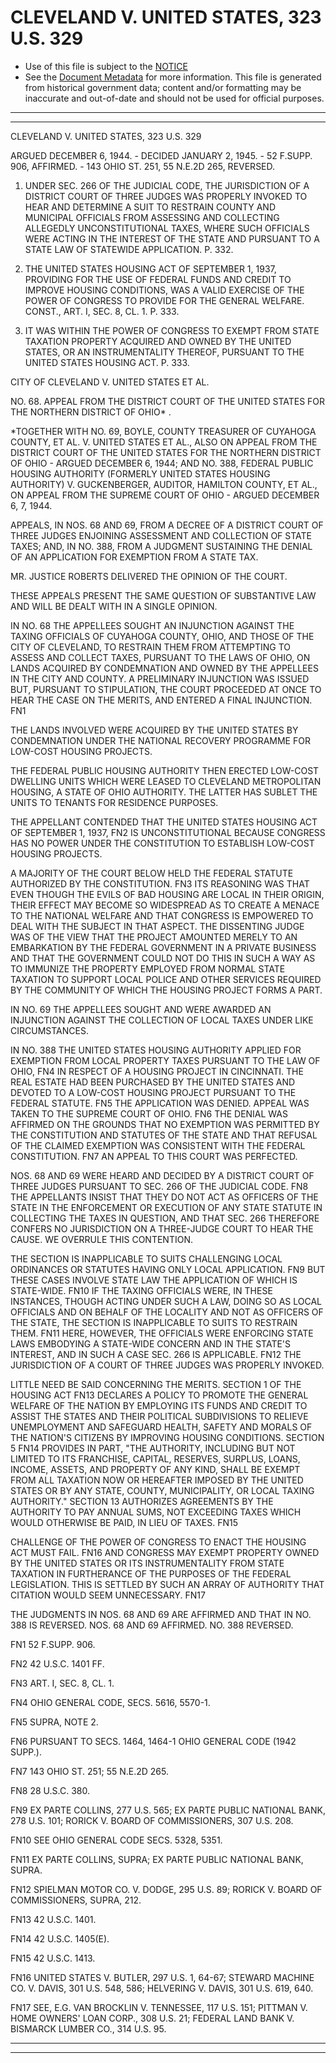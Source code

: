 ---
---

# CLEVELAND V. UNITED STATES, 323 U.S. 329

* Use of this file is subject to the [NOTICE](https://github.com/publicdocs/notice/blob/master/NOTICE)
* See the [Document Metadata](../../../) for more information.
  This file is generated from historical government data; content and/or formatting may be inaccurate and out-of-date and should not be used for official purposes.

----------
----------

CLEVELAND V. UNITED STATES, 323 U.S. 329

ARGUED DECEMBER 6, 1944.  - DECIDED JANUARY 2, 1945.  - 52 F.SUPP.  906, AFFIRMED.  - 143 OHIO ST. 251, 55 N.E.2D 265, REVERSED.

1.  UNDER SEC. 266 OF THE JUDICIAL CODE, THE JURISDICTION OF A DISTRICT COURT OF THREE JUDGES WAS PROPERLY INVOKED TO HEAR AND DETERMINE A SUIT TO RESTRAIN COUNTY AND MUNICIPAL OFFICIALS FROM ASSESSING AND COLLECTING ALLEGEDLY UNCONSTITUTIONAL TAXES, WHERE SUCH OFFICIALS WERE ACTING IN THE INTEREST OF THE STATE AND PURSUANT TO A STATE LAW OF STATEWIDE APPLICATION.  P. 332.

2.  THE UNITED STATES HOUSING ACT OF SEPTEMBER 1, 1937, PROVIDING FOR THE USE OF FEDERAL FUNDS AND CREDIT TO IMPROVE HOUSING CONDITIONS, WAS A VALID EXERCISE OF THE POWER OF CONGRESS TO PROVIDE FOR THE GENERAL WELFARE.  CONST., ART. I, SEC. 8, CL. 1.  P. 333.

3.  IT WAS WITHIN THE POWER OF CONGRESS TO EXEMPT FROM STATE TAXATION PROPERTY ACQUIRED AND OWNED BY THE UNITED STATES, OR AN INSTRUMENTALITY THEREOF, PURSUANT TO THE UNITED STATES HOUSING ACT.  P. 333.

CITY OF CLEVELAND V. UNITED STATES ET AL.

NO. 68.  APPEAL FROM THE DISTRICT COURT OF THE UNITED STATES FOR THE NORTHERN DISTRICT OF OHIO\* .

\*TOGETHER WITH NO. 69, BOYLE, COUNTY TREASURER OF CUYAHOGA COUNTY, ET AL. V. UNITED STATES ET AL., ALSO ON APPEAL FROM THE DISTRICT COURT OF THE UNITED STATES FOR THE NORTHERN DISTRICT OF OHIO - ARGUED DECEMBER 6, 1944; AND NO. 388, FEDERAL PUBLIC HOUSING AUTHORITY (FORMERLY UNITED STATES HOUSING AUTHORITY) V. GUCKENBERGER, AUDITOR, HAMILTON COUNTY, ET AL., ON APPEAL FROM THE SUPREME COURT OF OHIO - ARGUED DECEMBER 6, 7, 1944.

APPEALS, IN NOS. 68 AND 69, FROM A DECREE OF A DISTRICT COURT OF THREE JUDGES ENJOINING ASSESSMENT AND COLLECTION OF STATE TAXES; AND, IN NO. 388, FROM A JUDGMENT SUSTAINING THE DENIAL OF AN APPLICATION FOR EXEMPTION FROM A STATE TAX.

MR. JUSTICE ROBERTS DELIVERED THE OPINION OF THE COURT.

THESE APPEALS PRESENT THE SAME QUESTION OF SUBSTANTIVE LAW AND WILL BE DEALT WITH IN A SINGLE OPINION.

IN NO. 68 THE APPELLEES SOUGHT AN INJUNCTION AGAINST THE TAXING OFFICIALS OF CUYAHOGA COUNTY, OHIO, AND THOSE OF THE CITY OF CLEVELAND, TO RESTRAIN THEM FROM ATTEMPTING TO ASSESS AND COLLECT TAXES, PURSUANT TO THE LAWS OF OHIO, ON LANDS ACQUIRED BY CONDEMNATION AND OWNED BY THE APPELLEES IN THE CITY AND COUNTY.  A PRELIMINARY INJUNCTION WAS ISSUED BUT, PURSUANT TO STIPULATION, THE COURT PROCEEDED AT ONCE TO HEAR THE CASE ON THE MERITS, AND ENTERED A FINAL INJUNCTION.  FN1

THE LANDS INVOLVED WERE ACQUIRED BY THE UNITED STATES BY CONDEMNATION UNDER THE NATIONAL RECOVERY PROGRAMME FOR LOW-COST HOUSING PROJECTS.

THE FEDERAL PUBLIC HOUSING AUTHORITY THEN ERECTED LOW-COST DWELLING UNITS WHICH WERE LEASED TO CLEVELAND METROPOLITAN HOUSING, A STATE OF OHIO AUTHORITY.  THE LATTER HAS SUBLET THE UNITS TO TENANTS FOR RESIDENCE PURPOSES.

THE APPELLANT CONTENDED THAT THE UNITED STATES HOUSING ACT OF SEPTEMBER 1, 1937,  FN2  IS UNCONSTITUTIONAL BECAUSE CONGRESS HAS NO POWER UNDER THE CONSTITUTION TO ESTABLISH LOW-COST HOUSING PROJECTS.

A MAJORITY OF THE COURT BELOW HELD THE FEDERAL STATUTE AUTHORIZED BY THE CONSTITUTION.  FN3  ITS REASONING WAS THAT EVEN THOUGH THE EVILS OF BAD HOUSING ARE LOCAL IN THEIR ORIGIN, THEIR EFFECT MAY BECOME SO WIDESPREAD AS TO CREATE A MENACE TO THE NATIONAL WELFARE AND THAT CONGRESS IS EMPOWERED TO DEAL WITH THE SUBJECT IN THAT ASPECT.  THE DISSENTING JUDGE WAS OF THE VIEW THAT THE PROJECT AMOUNTED MERELY TO AN EMBARKATION BY THE FEDERAL GOVERNMENT IN A PRIVATE BUSINESS AND THAT THE GOVERNMENT COULD NOT DO THIS IN SUCH A WAY AS TO IMMUNIZE THE PROPERTY EMPLOYED FROM NORMAL STATE TAXATION TO SUPPORT LOCAL POLICE AND OTHER SERVICES REQUIRED BY THE COMMUNITY OF WHICH THE HOUSING PROJECT FORMS A PART.

IN NO. 69 THE APPELLEES SOUGHT AND WERE AWARDED AN INJUNCTION AGAINST THE COLLECTION OF LOCAL TAXES UNDER LIKE CIRCUMSTANCES.

IN NO. 388 THE UNITED STATES HOUSING AUTHORITY APPLIED FOR EXEMPTION FROM LOCAL PROPERTY TAXES PURSUANT TO THE LAW OF OHIO,  FN4  IN RESPECT OF A HOUSING PROJECT IN CINCINNATI.  THE REAL ESTATE HAD BEEN PURCHASED BY THE UNITED STATES AND DEVOTED TO A LOW-COST HOUSING PROJECT PURSUANT TO THE FEDERAL STATUTE.  FN5  THE APPLICATION WAS DENIED.  APPEAL WAS TAKEN TO THE SUPREME COURT OF OHIO.  FN6  THE DENIAL WAS AFFIRMED ON THE GROUNDS THAT NO EXEMPTION WAS PERMITTED BY THE CONSTITUTION AND STATUTES OF THE STATE AND THAT REFUSAL OF THE CLAIMED EXEMPTION WAS CONSISTENT WITH THE FEDERAL CONSTITUTION.  FN7  AN APPEAL TO THIS COURT WAS PERFECTED.

NOS. 68 AND 69 WERE HEARD AND DECIDED BY A DISTRICT COURT OF THREE JUDGES PURSUANT TO SEC. 266 OF THE JUDICIAL CODE.  FN8  THE APPELLANTS INSIST THAT THEY DO NOT ACT AS OFFICERS OF THE STATE IN THE ENFORCEMENT OR EXECUTION OF ANY STATE STATUTE IN COLLECTING THE TAXES IN QUESTION, AND THAT SEC. 266 THEREFORE CONFERS NO JURISDICTION ON A THREE-JUDGE COURT TO HEAR THE CAUSE.  WE OVERRULE THIS CONTENTION.

THE SECTION IS INAPPLICABLE TO SUITS CHALLENGING LOCAL ORDINANCES OR STATUTES HAVING ONLY LOCAL APPLICATION.  FN9  BUT THESE CASES INVOLVE STATE LAW THE APPLICATION OF WHICH IS STATE-WIDE.  FN10 IF THE TAXING OFFICIALS WERE, IN THESE INSTANCES, THOUGH ACTING UNDER SUCH A LAW, DOING SO AS LOCAL OFFICIALS AND ON BEHALF OF THE LOCALITY AND NOT AS OFFICERS OF THE STATE, THE SECTION IS INAPPLICABLE TO SUITS TO RESTRAIN THEM.  FN11  HERE, HOWEVER, THE OFFICIALS WERE ENFORCING STATE LAWS EMBODYING A STATE-WIDE CONCERN AND IN THE STATE'S INTEREST, AND IN SUCH A CASE SEC. 266 IS APPLICABLE.  FN12  THE JURISDICTION OF A COURT OF THREE JUDGES WAS PROPERLY INVOKED.

LITTLE NEED BE SAID CONCERNING THE MERITS.  SECTION 1 OF THE HOUSING ACT  FN13  DECLARES A POLICY TO PROMOTE THE GENERAL WELFARE OF THE NATION BY EMPLOYING ITS FUNDS AND CREDIT TO ASSIST THE STATES AND THEIR POLITICAL SUBDIVISIONS TO RELIEVE UNEMPLOYMENT AND SAFEGUARD HEALTH, SAFETY AND MORALS OF THE NATION'S CITIZENS BY IMPROVING HOUSING CONDITIONS.  SECTION 5  FN14  PROVIDES IN PART, "THE AUTHORITY, INCLUDING BUT NOT LIMITED TO ITS FRANCHISE, CAPITAL, RESERVES, SURPLUS, LOANS, INCOME, ASSETS, AND PROPERTY OF ANY KIND, SHALL BE EXEMPT FROM ALL TAXATION NOW OR HEREAFTER IMPOSED BY THE UNITED STATES OR BY ANY STATE, COUNTY, MUNICIPALITY, OR LOCAL TAXING AUTHORITY."  SECTION 13 AUTHORIZES AGREEMENTS BY THE AUTHORITY TO PAY ANNUAL SUMS, NOT EXCEEDING TAXES WHICH WOULD OTHERWISE BE PAID, IN LIEU OF TAXES.  FN15

CHALLENGE OF THE POWER OF CONGRESS TO ENACT THE HOUSING ACT MUST FAIL.  FN16  AND CONGRESS MAY EXEMPT PROPERTY OWNED BY THE UNITED STATES OR ITS INSTRUMENTALITY FROM STATE TAXATION IN FURTHERANCE OF THE PURPOSES OF THE FEDERAL LEGISLATION.  THIS IS SETTLED BY SUCH AN ARRAY OF AUTHORITY THAT CITATION WOULD SEEM UNNECESSARY.  FN17

THE JUDGMENTS IN NOS. 68 AND 69 ARE AFFIRMED AND THAT IN NO. 388 IS REVERSED.  NOS. 68 AND 69 AFFIRMED.  NO. 388 REVERSED.

FN1  52 F.SUPP.  906.

FN2  42 U.S.C. 1401 FF.

FN3  ART. I, SEC. 8, CL. 1.

FN4  OHIO GENERAL CODE, SECS. 5616, 5570-1.

FN5  SUPRA, NOTE 2.

FN6  PURSUANT TO SECS. 1464, 1464-1 OHIO GENERAL CODE (1942 SUPP.).

FN7  143 OHIO ST. 251; 55 N.E.2D 265.

FN8  28 U.S.C. 380.

FN9  EX PARTE COLLINS, 277 U.S. 565; EX PARTE PUBLIC NATIONAL BANK, 278 U.S. 101; RORICK V. BOARD OF COMMISSIONERS, 307 U.S. 208.

FN10  SEE OHIO GENERAL CODE SECS. 5328, 5351.

FN11  EX PARTE COLLINS, SUPRA; EX PARTE PUBLIC NATIONAL BANK, SUPRA.

FN12  SPIELMAN MOTOR CO. V. DODGE, 295 U.S. 89; RORICK V. BOARD OF COMMISSIONERS, SUPRA, 212.

FN13  42 U.S.C. 1401.

FN14  42 U.S.C. 1405(E).

FN15  42 U.S.C. 1413.

FN16  UNITED STATES V. BUTLER, 297 U.S. 1, 64-67; STEWARD MACHINE CO. V. DAVIS, 301 U.S. 548, 586; HELVERING V. DAVIS, 301 U.S. 619, 640.

FN17  SEE, E.G. VAN BROCKLIN V. TENNESSEE, 117 U.S. 151; PITTMAN V. HOME OWNERS' LOAN CORP., 308 U.S. 21; FEDERAL LAND BANK V. BISMARCK LUMBER CO., 314 U.S. 95.


----------
----------

